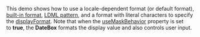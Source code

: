 This demo shows how to&nbsp;use a&nbsp;locale-dependent format (or&nbsp;default format), <a href="/Documentation/ApiReference/Common/Object_Structures/format/#type">built-in format</a>, <a href="/Documentation/Guide/Common/Value_Formatting/#Format_Widget_Values/Custom_Format_String">LDML&nbsp;pattern</a>, and a&nbsp;format with literal characters to&nbsp;specify the <a href="/Documentation/ApiReference/UI_Components/dxDateBox/Configuration/#displayFormat">displayFormat</a>. Note that when the <a href="/Documentation/ApiReference/UI_Components/dxDateBox/Configuration/#useMaskBehavior">useMaskBehavior</a> property is&nbsp;set to&nbsp;<b>true</b>, the <b>DateBox</b> formats the display value and also controls user input.